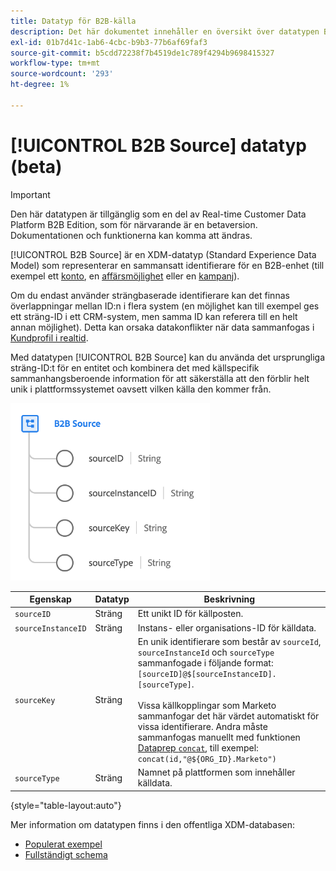 ```yaml
---
title: Datatyp för B2B-källa
description: Det här dokumentet innehåller en översikt över datatypen B2B Source Experience Data Model (XDM).
exl-id: 01b7d41c-1ab6-4cbc-b9b3-77b6af69faf3
source-git-commit: b5cdd72238f7b4519de1c789f4294b9698415327
workflow-type: tm+mt
source-wordcount: '293'
ht-degree: 1%

---
```


# [!UICONTROL B2B Source] datatyp (beta)

>[!IMPORTANT]
>
>Den här datatypen är tillgänglig som en del av Real-time Customer Data Platform B2B Edition, som för närvarande är en betaversion. Dokumentationen och funktionerna kan komma att ändras.

[!UICONTROL B2B Source] är en XDM-datatyp (Standard Experience Data Model) som representerar en sammansatt identifierare för en B2B-enhet (till exempel ett  [konto](../classes/b2b/business-account.md), en  [affärsmöjlighet](../classes/b2b/business-opportunity.md) eller en  [kampanj](../classes/b2b/business-campaign.md)).

Om du endast använder strängbaserade identifierare kan det finnas överlappningar mellan ID:n i flera system (en möjlighet kan till exempel ges ett sträng-ID i ett CRM-system, men samma ID kan referera till en helt annan möjlighet). Detta kan orsaka datakonflikter när data sammanfogas i [Kundprofil i realtid](../../profile/home.md).

Med datatypen [!UICONTROL B2B Source] kan du använda det ursprungliga sträng-ID:t för en entitet och kombinera det med källspecifik sammanhangsberoende information för att säkerställa att den förblir helt unik i plattformssystemet oavsett vilken källa den kommer från.

![Källstruktur för B2B](../images/data-types/b2b-source.png)

| Egenskap | Datatyp | Beskrivning |
| --- | --- | --- |
| `sourceID` | Sträng | Ett unikt ID för källposten. |
| `sourceInstanceID` | Sträng | Instans- eller organisations-ID för källdata. |
| `sourceKey` | Sträng | En unik identifierare som består av `sourceId`, `sourceInstanceId` och `sourceType` sammanfogade i följande format: `[sourceID]@$[sourceInstanceID].[sourceType]`.<br><br>Vissa källkopplingar som Marketo sammanfogar det här värdet automatiskt för vissa identifierare. Andra måste sammanfogas manuellt med funktionen [Dataprep `concat`](../../data-prep/functions.md#string), till exempel: `concat(id,"@${ORG_ID}.Marketo")` |
| `sourceType` | Sträng | Namnet på plattformen som innehåller källdata. |

{style=&quot;table-layout:auto&quot;}

Mer information om datatypen finns i den offentliga XDM-databasen:

* [Populerat exempel](https://github.com/adobe/xdm/blob/master/components/datatypes/b2b/b2b-source.example.1.json)
* [Fullständigt schema](https://github.com/adobe/xdm/blob/master/components/datatypes/b2b/b2b-source.schema.json)
